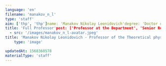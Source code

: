 ```yaml
---
language: 'en'
filename: 'manakov_n_l'
type: 'staff'
aim: ['thp', 'thp']name: 'Manakov Nikolay Leonidovich'degree: 'Doctor of Physico-Mathematical Sciences'
title: 'Full Professor'post: ['Professor at the Department', 'Senior Research Officer']speciality: '(01.04.02) Theoretical physics'contacts: []avatar:
  - src: '/images/manakov_n_l-avatar.jpeg'
title: 'Manakov Nikolay Leonidovich - Professor of the Theoretical physics Department'
    type: 'image'

updatedAt: 1568360578
materialType: 'staff'
---
```


